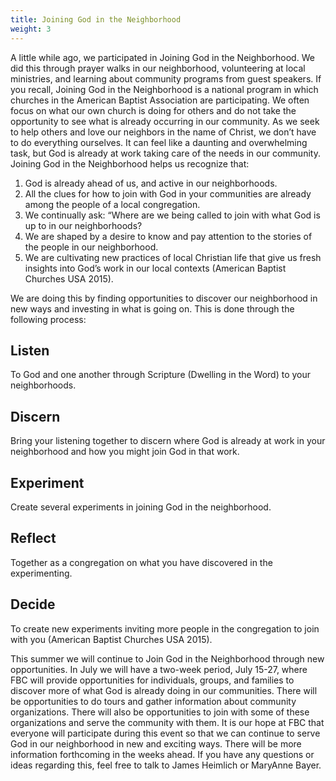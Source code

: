 ```yaml
---
title: Joining God in the Neighborhood
weight: 3
---
```


A little while ago, we participated in Joining God in the Neighborhood.  We did this through prayer walks in our neighborhood, volunteering at local ministries, and learning about community programs from guest speakers. If you recall, Joining God in the Neighborhood is a national program in which churches in the American Baptist Association are participating.  We often focus on what our own church is doing for others and do not take the opportunity to see what is already occurring in our community. As we seek to help others and love our neighbors in the name of Christ, we don’t have to do everything ourselves.  It can feel like a daunting and overwhelming task, but God is already at work taking care of the needs in our community.  Joining God in the Neighborhood helps us recognize that:
















1. God is already ahead of us, and active in our neighborhoods. 
2. All the clues for how to join with God in your communities are already among the people of a local congregation.
3. We continually ask: “Where are we being called to join with what God is up to in our neighborhoods?
4. We are shaped by a desire to know and pay attention to the stories of the people in our neighborhood.
5. We are cultivating new practices of local Christian life that give us fresh insights into God’s work in our local contexts (American Baptist Churches USA 2015).






We are doing this by finding opportunities to discover our neighborhood in new ways and investing in what is going on.  This is done through the following process:








## Listen 






To God and one another through Scripture (Dwelling in the Word) to your neighborhoods.






## Discern 




Bring your listening together to discern where God is already at work in your neighborhood and how you might join God in that work.








## Experiment 








Create several experiments in joining God in the neighborhood.








## Reflect 






Together as a congregation on what you have discovered in the experimenting.








## Decide 






To create new experiments inviting more people in the congregation to join with you (American Baptist Churches USA 2015).






This summer we will continue to Join God in the Neighborhood through new opportunities.  In July we will have a two-week period, July 15-27, where FBC will provide opportunities for individuals, groups, and families to discover more of what God is already doing in our communities. There will be opportunities to do tours and gather information about community organizations.  There will also be opportunities to join with some of these organizations and serve the community with them. It is our hope at FBC that everyone will participate during this event so that we can continue to serve God in our neighborhood in new and exciting ways. There will be more information forthcoming in the weeks ahead.  If you have any questions or ideas regarding this, feel free to talk to James Heimlich or MaryAnne Bayer.